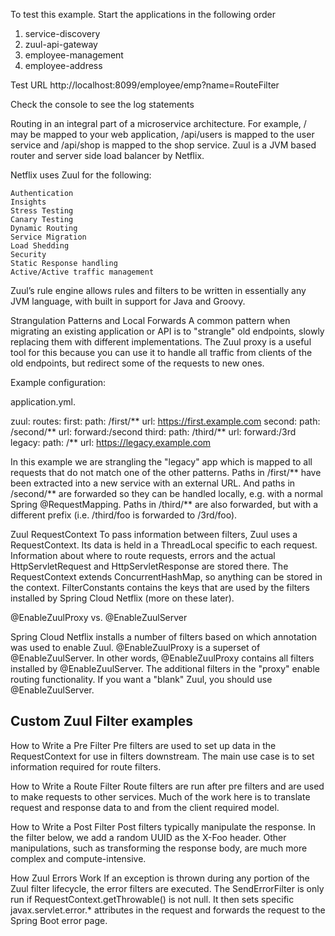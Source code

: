 To test this example.
Start the applications in the following order
1. service-discovery
2. zuul-api-gateway
3. employee-management
4. employee-address

Test URL
http://localhost:8099/employee/emp?name=RouteFilter

Check the console to see the log statements

Routing in an integral part of a microservice architecture. For example, / may be mapped to your web application, /api/users is mapped to the user service and /api/shop is mapped to the shop service. Zuul is a JVM based router and server side load balancer by Netflix.

Netflix uses Zuul for the following:

    Authentication
    Insights
    Stress Testing
    Canary Testing
    Dynamic Routing
    Service Migration
    Load Shedding
    Security
    Static Response handling
    Active/Active traffic management

Zuul’s rule engine allows rules and filters to be written in essentially any JVM language, with built in support for Java and Groovy.

Strangulation Patterns and Local Forwards
A common pattern when migrating an existing application or API is to "strangle" old endpoints, slowly replacing them with different implementations. The Zuul proxy is a useful tool for this because you can use it to handle all traffic from clients of the old endpoints, but redirect some of the requests to new ones.

Example configuration:

application.yml. 

 zuul:
  routes:
    first:
      path: /first/**
      url: https://first.example.com
    second:
      path: /second/**
      url: forward:/second
    third:
      path: /third/**
      url: forward:/3rd
    legacy:
      path: /**
      url: https://legacy.example.com

In this example we are strangling the "legacy" app which is mapped to all requests that do not match one of the other patterns. Paths in /first/** have been extracted into a new service with an external URL. And paths in /second/** are forwarded so they can be handled locally, e.g. with a normal Spring @RequestMapping. Paths in /third/** are also forwarded, but with a different prefix (i.e. /third/foo is forwarded to /3rd/foo).

Zuul RequestContext
To pass information between filters, Zuul uses a RequestContext. Its data is held in a ThreadLocal specific to each request. Information about where to route requests, errors and the actual HttpServletRequest and HttpServletResponse are stored there. The RequestContext extends ConcurrentHashMap, so anything can be stored in the context. FilterConstants contains the keys that are used by the filters installed by Spring Cloud Netflix (more on these later).

@EnableZuulProxy vs. @EnableZuulServer

Spring Cloud Netflix installs a number of filters based on which annotation was used to enable Zuul. @EnableZuulProxy is a superset of @EnableZuulServer. In other words, @EnableZuulProxy contains all filters installed by @EnableZuulServer. The additional filters in the "proxy" enable routing functionality. If you want a "blank" Zuul, you should use @EnableZuulServer.

Custom Zuul Filter examples
------------------------------------
How to Write a Pre Filter
Pre filters are used to set up data in the RequestContext for use in filters downstream. The main use case is to set information required for route filters.

How to Write a Route Filter
Route filters are run after pre filters and are used to make requests to other services. Much of the work here is to translate request and response data to and from the client required model.

How to Write a Post Filter
Post filters typically manipulate the response. In the filter below, we add a random UUID as the X-Foo header. Other manipulations, such as transforming the response body, are much more complex and compute-intensive.

How Zuul Errors Work
If an exception is thrown during any portion of the Zuul filter lifecycle, the error filters are executed. The SendErrorFilter is only run if RequestContext.getThrowable() is not null. It then sets specific javax.servlet.error.* attributes in the request and forwards the request to the Spring Boot error page.
